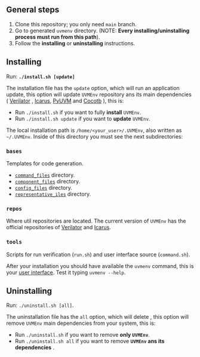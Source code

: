 ## General steps
1. Clone this repository; you only need `main` branch.
2. Go to generated `uvmenv` directory. (NOTE: **Every installing/uninstalling process must run from this path**).
3. Follow the **installing** or **uninstalling** instructions.


## Installing
Run: **`./install.sh [update]`**

The installation file has the `update` option, which will run an application update, this option
will update `UVMEnv` repository ans its main dependencies (
    [Verilator](https://github.com/verilator/verilator.git) , 
    [Icarus](https://github.com/steveicarus/iverilog.git),
    [PyUVM](https://github.com/pyuvm/pyuvm.git) and
    [Cocotb](https://github.com/cocotb/cocotb)
), this is:
- Run `./install.sh` if you want to fully **install** `UVMEnv`.
- Run `./install.sh update` if you want to **update** `UVMEnv`.

The local installation path is `/home/<your_user>/.UVMEnv`, also written as `~/.UVMEnv`. Inside of this directory you must see the next subdirectories:

### `bases`
Templates for code generation.
- [`command_files`](https://github.com/ManBenit/uvmenv/blob/main/docs/files_classification/functionality/base_commands.md) directory.
- [`component_files`](https://github.com/ManBenit/uvmenv/blob/main/docs/files_classification/functionality/base_components.md) directory.
- [`config_files`](https://github.com/ManBenit/uvmenv/blob/main/docs/files_classification/functionality/base_configurations.md) directory.
- [`representative_iles`](https://github.com/ManBenit/uvmenv/blob/main/docs/files_classification/functionality/base_representatives.md) directory.


### `repos`
Where util repositories are located. The current version of `UVMEnv` has the official repositories of 
[Verilator](https://github.com/verilator/verilator.git) 
and 
[Icarus](https://github.com/steveicarus/iverilog.git).

### `tools`
Scripts for run verification (`run.sh`) and user interface source (`command.sh`).

After your installation you should have available the `uvmenv` command, this is your 
[user interface](https://github.com/ManBenit/uvmenv/blob/main/docs/usr_itface.md).
Test it typing `uvmenv --help`.


## Uninstalling
Run: `./uninstall.sh [all]`.

The uninstallation file has the `all` option, which will delete , this option
will remove `UVMEnv` main dependencies from your system, this is:
- Run `./uninstall.sh` if you want to remove **only `UVMEnv`**.
- Run `./uninstall.sh all` if you want to remove **`UVMEnv` ans its dependencies** .




